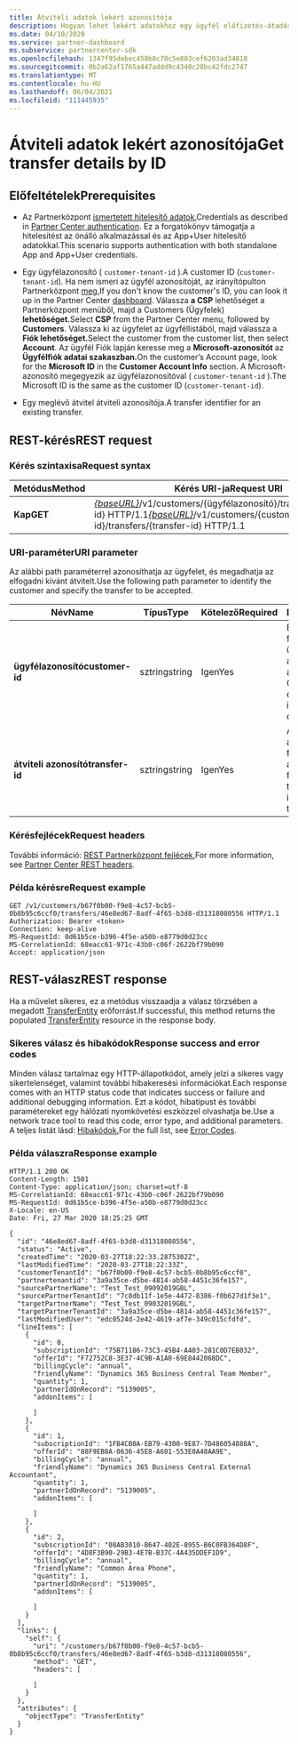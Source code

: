 ```yaml
---
title: Átviteli adatok lekért azonosítója
description: Hogyan lehet lekért adatokhoz egy ügyfél előfizetés-átadási adatait.
ms.date: 04/10/2020
ms.service: partner-dashboard
ms.subservice: partnercenter-sdk
ms.openlocfilehash: 1347f95debec458b8c70c5e803cef6203ad34818
ms.sourcegitcommit: 0b2a62af1765a447addd9c4340c28bc42fdc2747
ms.translationtype: MT
ms.contentlocale: hu-HU
ms.lasthandoff: 06/04/2021
ms.locfileid: "111445935"
---
```

# <a name="get-transfer-details-by-id"></a><span data-ttu-id="ab34b-103">Átviteli adatok lekért azonosítója</span><span class="sxs-lookup"><span data-stu-id="ab34b-103">Get transfer details by ID</span></span>

## <a name="prerequisites"></a><span data-ttu-id="ab34b-104">Előfeltételek</span><span class="sxs-lookup"><span data-stu-id="ab34b-104">Prerequisites</span></span>

- <span data-ttu-id="ab34b-105">Az Partnerközpont [ismertetett hitelesítő adatok.](partner-center-authentication.md)</span><span class="sxs-lookup"><span data-stu-id="ab34b-105">Credentials as described in [Partner Center authentication](partner-center-authentication.md).</span></span> <span data-ttu-id="ab34b-106">Ez a forgatókönyv támogatja a hitelesítést az önálló alkalmazással és az App+User hitelesítő adatokkal.</span><span class="sxs-lookup"><span data-stu-id="ab34b-106">This scenario supports authentication with both standalone App and App+User credentials.</span></span>

- <span data-ttu-id="ab34b-107">Egy ügyfélazonosító ( `customer-tenant-id` ).</span><span class="sxs-lookup"><span data-stu-id="ab34b-107">A customer ID (`customer-tenant-id`).</span></span> <span data-ttu-id="ab34b-108">Ha nem ismeri az ügyfél azonosítóját, az irányítópulton Partnerközpont [meg.](https://partner.microsoft.com/dashboard)</span><span class="sxs-lookup"><span data-stu-id="ab34b-108">If you don't know the customer's ID, you can look it up in the Partner Center [dashboard](https://partner.microsoft.com/dashboard).</span></span> <span data-ttu-id="ab34b-109">Válassza **a CSP** lehetőséget a Partnerközpont menüből, majd a Customers (Ügyfelek) **lehetőséget.**</span><span class="sxs-lookup"><span data-stu-id="ab34b-109">Select **CSP** from the Partner Center menu, followed by **Customers**.</span></span> <span data-ttu-id="ab34b-110">Válassza ki az ügyfelet az ügyféllistából, majd válassza a **Fiók lehetőséget.**</span><span class="sxs-lookup"><span data-stu-id="ab34b-110">Select the customer from the customer list, then select **Account**.</span></span> <span data-ttu-id="ab34b-111">Az ügyfél Fiók lapján keresse meg a **Microsoft-azonosítót** az **Ügyfélfiók adatai szakaszban.**</span><span class="sxs-lookup"><span data-stu-id="ab34b-111">On the customer’s Account page, look for the **Microsoft ID** in the **Customer Account Info** section.</span></span> <span data-ttu-id="ab34b-112">A Microsoft-azonosító megegyezik az ügyfélazonosítóval ( `customer-tenant-id` ).</span><span class="sxs-lookup"><span data-stu-id="ab34b-112">The Microsoft ID is the same as the customer ID  (`customer-tenant-id`).</span></span>

- <span data-ttu-id="ab34b-113">Egy meglévő átvitel átviteli azonosítója.</span><span class="sxs-lookup"><span data-stu-id="ab34b-113">A transfer identifier for an existing transfer.</span></span>

## <a name="rest-request"></a><span data-ttu-id="ab34b-114">REST-kérés</span><span class="sxs-lookup"><span data-stu-id="ab34b-114">REST request</span></span>

### <a name="request-syntax"></a><span data-ttu-id="ab34b-115">Kérés szintaxisa</span><span class="sxs-lookup"><span data-stu-id="ab34b-115">Request syntax</span></span>

| <span data-ttu-id="ab34b-116">Metódus</span><span class="sxs-lookup"><span data-stu-id="ab34b-116">Method</span></span>   | <span data-ttu-id="ab34b-117">Kérés URI-ja</span><span class="sxs-lookup"><span data-stu-id="ab34b-117">Request URI</span></span>                                                                                                 |
|----------|-------------------------------------------------------------------------------------------------------------|
| <span data-ttu-id="ab34b-118">**Kap**</span><span class="sxs-lookup"><span data-stu-id="ab34b-118">**GET**</span></span> | <span data-ttu-id="ab34b-119">[*{baseURL}*](partner-center-rest-urls.md)/v1/customers/{ügyfélazonosító}/transfers/{transfer-id} HTTP/1.1</span><span class="sxs-lookup"><span data-stu-id="ab34b-119">[*{baseURL}*](partner-center-rest-urls.md)/v1/customers/{customer-id}/transfers/{transfer-id} HTTP/1.1</span></span>                    |

### <a name="uri-parameter"></a><span data-ttu-id="ab34b-120">URI-paraméter</span><span class="sxs-lookup"><span data-stu-id="ab34b-120">URI parameter</span></span>

<span data-ttu-id="ab34b-121">Az alábbi path paraméterrel azonosíthatja az ügyfelet, és megadhatja az elfogadni kívánt átvitelt.</span><span class="sxs-lookup"><span data-stu-id="ab34b-121">Use the following path parameter to identify the customer and specify the transfer to be accepted.</span></span>

| <span data-ttu-id="ab34b-122">Név</span><span class="sxs-lookup"><span data-stu-id="ab34b-122">Name</span></span>            | <span data-ttu-id="ab34b-123">Típus</span><span class="sxs-lookup"><span data-stu-id="ab34b-123">Type</span></span>     | <span data-ttu-id="ab34b-124">Kötelező</span><span class="sxs-lookup"><span data-stu-id="ab34b-124">Required</span></span> | <span data-ttu-id="ab34b-125">Leírás</span><span class="sxs-lookup"><span data-stu-id="ab34b-125">Description</span></span>                                                            |
|-----------------|----------|----------|------------------------------------------------------------------------|
| <span data-ttu-id="ab34b-126">**ügyfélazonosító**</span><span class="sxs-lookup"><span data-stu-id="ab34b-126">**customer-id**</span></span> | <span data-ttu-id="ab34b-127">sztring</span><span class="sxs-lookup"><span data-stu-id="ab34b-127">string</span></span>   | <span data-ttu-id="ab34b-128">Igen</span><span class="sxs-lookup"><span data-stu-id="ab34b-128">Yes</span></span>      | <span data-ttu-id="ab34b-129">Egy GUID formátumú ügyfél-azonosító, amely azonosítja az ügyfelet.</span><span class="sxs-lookup"><span data-stu-id="ab34b-129">A GUID formatted customer-id that identifies the customer.</span></span>             |
| <span data-ttu-id="ab34b-130">**átviteli azonosító**</span><span class="sxs-lookup"><span data-stu-id="ab34b-130">**transfer-id**</span></span> | <span data-ttu-id="ab34b-131">sztring</span><span class="sxs-lookup"><span data-stu-id="ab34b-131">string</span></span>   | <span data-ttu-id="ab34b-132">Igen</span><span class="sxs-lookup"><span data-stu-id="ab34b-132">Yes</span></span>      | <span data-ttu-id="ab34b-133">Az átvitelt azonosító GUID formátumú átviteli azonosító.</span><span class="sxs-lookup"><span data-stu-id="ab34b-133">A GUID formatted transfer-id that identifies the transfer.</span></span>             |

### <a name="request-headers"></a><span data-ttu-id="ab34b-134">Kérésfejlécek</span><span class="sxs-lookup"><span data-stu-id="ab34b-134">Request headers</span></span>

<span data-ttu-id="ab34b-135">További információ: [REST Partnerközpont fejlécek.](headers.md)</span><span class="sxs-lookup"><span data-stu-id="ab34b-135">For more information, see [Partner Center REST headers](headers.md).</span></span>

### <a name="request-example"></a><span data-ttu-id="ab34b-136">Példa kérésre</span><span class="sxs-lookup"><span data-stu-id="ab34b-136">Request example</span></span>

```http
GET /v1/customers/b67f0b00-f9e8-4c57-bcb5-0b8b95c6ccf0/transfers/46e8ed67-8adf-4f65-b3d8-d31318080556 HTTP/1.1
Authorization: Bearer <token>
Connection: keep-alive
MS-RequestId: 0d61b5ce-b396-4f5e-a50b-e8779d0d23cc
MS-CorrelationId: 68eacc61-971c-43b0-c06f-2622bf79b090
Accept: application/json
```

## <a name="rest-response"></a><span data-ttu-id="ab34b-137">REST-válasz</span><span class="sxs-lookup"><span data-stu-id="ab34b-137">REST response</span></span>

<span data-ttu-id="ab34b-138">Ha a művelet sikeres, ez a metódus visszaadja a válasz törzsében a megadott [TransferEntity](transfer-entity-resources.md) erőforrást.</span><span class="sxs-lookup"><span data-stu-id="ab34b-138">If successful, this method returns the populated [TransferEntity](transfer-entity-resources.md) resource in the response body.</span></span>

### <a name="response-success-and-error-codes"></a><span data-ttu-id="ab34b-139">Sikeres válasz és hibakódok</span><span class="sxs-lookup"><span data-stu-id="ab34b-139">Response success and error codes</span></span>

<span data-ttu-id="ab34b-140">Minden válasz tartalmaz egy HTTP-állapotkódot, amely jelzi a sikeres vagy sikertelenséget, valamint további hibakeresési információkat.</span><span class="sxs-lookup"><span data-stu-id="ab34b-140">Each response comes with an HTTP status code that indicates success or failure and additional debugging information.</span></span> <span data-ttu-id="ab34b-141">Ezt a kódot, hibatípust és további paramétereket egy hálózati nyomkövetési eszközzel olvashatja be.</span><span class="sxs-lookup"><span data-stu-id="ab34b-141">Use a network trace tool to read this code, error type, and additional parameters.</span></span> <span data-ttu-id="ab34b-142">A teljes listát lásd: [Hibakódok.](error-codes.md)</span><span class="sxs-lookup"><span data-stu-id="ab34b-142">For the full list, see [Error Codes](error-codes.md).</span></span>

### <a name="response-example"></a><span data-ttu-id="ab34b-143">Példa válaszra</span><span class="sxs-lookup"><span data-stu-id="ab34b-143">Response example</span></span>

```http
HTTP/1.1 200 OK
Content-Length: 1501
Content-Type: application/json; charset=utf-8
MS-CorrelationId: 68eacc61-971c-43b0-c06f-2622bf79b090
MS-RequestId: 0d61b5ce-b396-4f5e-a50b-e8779d0d23cc
X-Locale: en-US
Date: Fri, 27 Mar 2020 18:25:25 GMT

{
  "id": "46e8ed67-8adf-4f65-b3d8-d31318080556",
  "status": "Active",
  "createdTime": "2020-03-27T18:22:33.2875302Z",
  "lastModifiedTime": "2020-03-27T18:22:33Z",
  "customerTenantId": "b67f0b00-f9e8-4c57-bcb5-0b8b95c6ccf0",
  "partnertenantid": "3a9a35ce-d5be-4814-ab58-4451c36fe157",
  "sourcePartnerName": "Test_Test_09092019GBL",
  "sourcePartnerTenantId": "7c8db11f-1e5e-4472-8386-f0b627d1f3e1",
  "targetPartnerName": "Test_Test_09032019GBL",
  "targetPartnerTenantId": "3a9a35ce-d5be-4814-ab58-4451c36fe157",
  "lastModifiedUser": "edc0524d-2e42-4619-af7e-349c015cfdfd",
  "lineItems": [
    {
      "id": 0,
      "subscriptionId": "75B71186-73C3-45B4-A403-281C0D7EB032",
      "offerId": "F72752C8-3E37-4C9B-A1A0-69E8442068DC",
      "billingCycle": "annual",
      "friendlyName": "Dynamics 365 Business Central Team Member",
      "quantity": 1,
      "partnerIdOnRecord": "5139005",
      "addonItems": [

      ]
    },
    {
      "id": 1,
      "subscriptionId": "1FB4CB0A-EB79-4300-9E87-7D486054888A",
      "offerId": "88F9EB8A-0636-45E8-A601-553E0A48AA9E",
      "billingCycle": "annual",
      "friendlyName": "Dynamics 365 Business Central External Accountant",
      "quantity": 1,
      "partnerIdOnRecord": "5139005",
      "addonItems": [

      ]
    },
    {
      "id": 2,
      "subscriptionId": "08AB3010-B647-402E-8955-B6C0FB364D8F",
      "offerId": "4D8F3B90-29B3-4E7B-B37C-4A435DDEF1D9",
      "billingCycle": "annual",
      "friendlyName": "Common Area Phone",
      "quantity": 1,
      "partnerIdOnRecord": "5139005",
      "addonItems": [

      ]
    }
  ],
  "links": {
    "self": {
      "uri": "/customers/b67f0b00-f9e8-4c57-bcb5-0b8b95c6ccf0/transfers/46e8ed67-8adf-4f65-b3d8-d31318080556",
      "method": "GET",
      "headers": [

      ]
    }
  },
  "attributes": {
    "objectType": "TransferEntity"
  }
}

```
